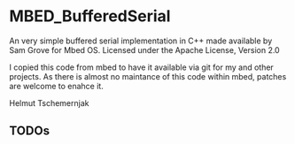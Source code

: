 # MBED_BufferedSerial

An very simple buffered serial implementation in  C++ made available by Sam Grove for Mbed OS. 
Licensed under the Apache License, Version 2.0 

I copied this code from mbed to have it available via git for my and other projects. As there is almost no maintance of this code within mbed, patches are welcome to enahce it.

Helmut Tschemernjak


## TODOs


